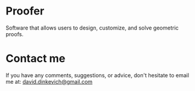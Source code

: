 # Proofer
Software that allows users to design, customize, and solve geometric proofs.
# Contact me
If you have any comments, suggestions, or advice, don't hesitate to email me at: david.dinkevich@gmail.com
